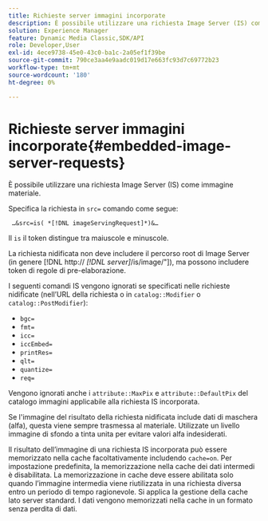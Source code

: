 ```yaml
---
title: Richieste server immagini incorporate
description: È possibile utilizzare una richiesta Image Server (IS) come immagine materiale.
solution: Experience Manager
feature: Dynamic Media Classic,SDK/API
role: Developer,User
exl-id: 4ece9738-45e0-43c0-ba1c-2a05ef1f39be
source-git-commit: 790ce3aa4e9aadc019d17e663fc93d7c69772b23
workflow-type: tm+mt
source-wordcount: '180'
ht-degree: 0%

---
```


# Richieste server immagini incorporate{#embedded-image-server-requests}

È possibile utilizzare una richiesta Image Server (IS) come immagine materiale.

Specifica la richiesta in `src=` comando come segue:

` …&src=is( *[!DNL imageServingRequest]*)&…`

Il `is` il token distingue tra maiuscole e minuscole.

La richiesta nidificata non deve includere il percorso root di Image Server (in genere [!DNL http:// *[!DNL server]*/is/image/"]), ma possono includere token di regole di pre-elaborazione.

I seguenti comandi IS vengono ignorati se specificati nelle richieste nidificate (nell’URL della richiesta o in `catalog::Modifier` o `catalog::PostModifier`):

* `bgc=`
* `fmt=`
* `icc=`
* `iccEmbed=`
* `printRes=`
* `qlt=`
* `quantize=`
* `req=`

Vengono ignorati anche i `attribute::MaxPix` e `attribute::DefaultPix` del catalogo immagini applicabile alla richiesta IS incorporata.

Se l&#39;immagine del risultato della richiesta nidificata include dati di maschera (alfa), questa viene sempre trasmessa al materiale. Utilizzate un livello immagine di sfondo a tinta unita per evitare valori alfa indesiderati.

Il risultato dell’immagine di una richiesta IS incorporata può essere memorizzato nella cache facoltativamente includendo `cache=on`. Per impostazione predefinita, la memorizzazione nella cache dei dati intermedi è disabilitata. La memorizzazione in cache deve essere abilitata solo quando l’immagine intermedia viene riutilizzata in una richiesta diversa entro un periodo di tempo ragionevole. Si applica la gestione della cache lato server standard. I dati vengono memorizzati nella cache in un formato senza perdita di dati.

